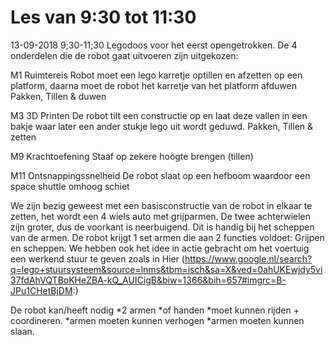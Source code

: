 # Les van 9:30 tot 11:30

13-09-2018 9;30-11;30
Legodoos voor het eerst opengetrokken. De 4 onderdelen die de robot gaat uitvoeren zijn uitgekozen: 

M1	Ruimtereis
	Robot moet een lego karretje optillen en afzetten op een platform, daarna moet de robot het karretje van het platform afduwen
	Pakken, Tillen & duwen

M3	3D Printen
	De robot tilt een constructie op en laat deze vallen in een bakje waar later een ander stukje lego uit wordt geduwd.
	Pakken, Tillen & zetten

M9	Krachtoefening
	Staaf op zekere hoogte brengen (tillen)


M11	Ontsnappingssnelheid
	De robot slaat op een hefboom waardoor een space shuttle omhoog schiet


We zijn bezig geweest met een basisconstructie van de robot in elkaar te zetten, het wordt een 4 wiels auto met grijparmen.
De twee achterwielen zijn groter, dus de voorkant is neerbuigend. Dit is handig bij het scheppen van de armen.
De robot krijgt 1 set armen die aan 2 functies voldoet: Grijpen en scheppen. We hebben ook het idee in actie gebracht om het voertuig
een werkend stuur te geven zoals in Hier (https://www.google.nl/search?q=lego+stuursysteem&source=lnms&tbm=isch&sa=X&ved=0ahUKEwjdy5vi37fdAhVQTBoKHeZBA-kQ_AUICigB&biw=1366&bih=657#imgrc=B-JPu1CHetBjDM:)


De robot kan/heeft nodig
*2 armen
  *of handen
*moet kunnen rijden + coordineren.
*armen moeten kunnen verhogen
*armen moeten kunnen slaan.
